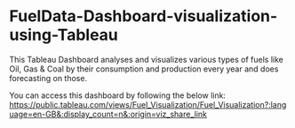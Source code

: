 # FuelData-Dashboard-visualization-using-Tableau
This Tableau Dashboard analyses and visualizes various types of fuels like Oil, Gas &amp; Coal by their consumption and production every year and does forecasting on those.

You can access this dashboard by following the below link:
   https://public.tableau.com/views/Fuel_Visualization/Fuel_Visualization?:language=en-GB&:display_count=n&:origin=viz_share_link
